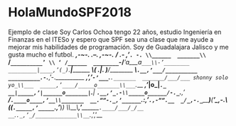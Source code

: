 # HolaMundoSPF2018
Ejemplo de clase 
Soy Carlos Ochoa tengo 22 años, estudio Ingeniería en Finanzas en el ITESo y espero que SPF sea una clase que me ayude a mejorar mis habilidades de programación. Soy de Guadalajara Jalisco y me gusta mucho el futbol.
_______,-~-. __.–.__ ,-~-._______ 
_______/ .- ,’_________`. -. \\______ 
_______\\ ` /`__________’ \\ ‘ /______ 
________`-/___’a___a`___\\-’________ 
_________|____,’(_)`.____|_________ 
_________\\___( ._|_. )___/_________ 
__________\\___`.__,’___/__________ 
__________.-`._______,’-.__________ 
________,’__,’___`-’___`.__`._______ 
_______/___/___ shonny solo yo_\\___ 
_____,’____/_____o_______\\___`.___ 
___,’_____|______o_______|_____`._ 
__|_____,’|______o_______|`._____| 
___`.__,’_.-\\_____o______/-._`.__,’__ 
_________/_`.____o____,’__\\_______ 
__.””-._,’______`._:_,’____`.,-””.__ 
_/_,-._`_______)___(________’_,-.__\\ 
(_(___`._____,’_____`.______,’___)_) 
_\\_\\____\\__,’________`.____/___/_/__ 
__`.`._,’_/_____________\\__`._,’,’__ 
